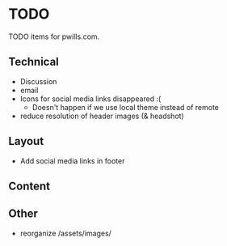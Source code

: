 # TODO

TODO items for pwills.com.

## Technical
- Discussion
- email
- Icons for social media links disappeared :(
  - Doesn't happen if we use local theme instead of remote
- reduce resolution of header images (& headshot)

## Layout
- Add social media links in footer

## Content


## Other
- reorganize /assets/images/
